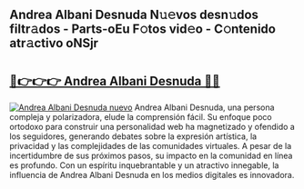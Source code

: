 ## Andrea Albani Desnuda N𝚞𝚎vos desn𝚞dos filtr𝚊dos - Parts-oEu F𝚘tos vid𝚎o - C𝚘ntenido atr𝚊ctivo oNSjr

# <h2><a href="http://mb3liiu.tromn.icu/?c=Andrea+Albani+Desnuda">🔗👉👉👉 Andrea Albani Desnuda 🔗🔗</a></h2>

[![Andrea Albani Desnuda nuevo](https://i.imgur.com/pEAQMta.gif)](http://mb3liiu.tromn.icu/?c=Andrea+Albani+Desnuda)
Andrea Albani Desnuda, una persona compleja y polarizadora, elude la comprensión fácil. Su enfoque poco ortodoxo para construir una personalidad web ha magnetizado y ofendido a los seguidores, generando debates sobre la expresión artística, la privacidad y las complejidades de las comunidades virtuales. A pesar de la incertidumbre de sus próximos pasos, su impacto en la comunidad en línea es profundo. Con un espíritu inquebrantable y un atractivo innegable, la influencia de Andrea Albani Desnuda en los medios digitales es innovadora.
